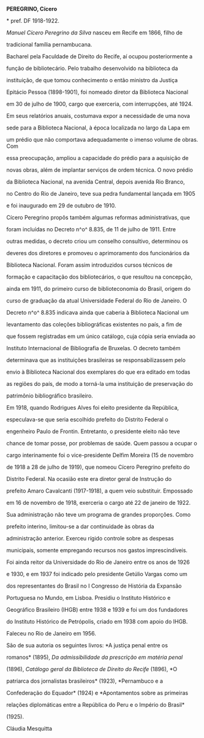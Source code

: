 **PEREGRINO, Cícero**



\* pref. DF 1918-1922.



*Manuel Cícero Peregrino da Silva* nasceu em Recife em 1866, filho de

tradicional família pernambucana.



Bacharel pela Faculdade de Direito do Recife, aí ocupou posteriormente a

função de bibliotecário. Pelo trabalho desenvolvido na biblioteca da

instituição, de que tomou conhecimento o então ministro da Justiça

Epitácio Pessoa (1898-1901), foi nomeado diretor da Biblioteca Nacional

em 30 de julho de 1900, cargo que exerceria, com interrupções, até 1924.



Em seus relatórios anuais, costumava expor a necessidade de uma nova

sede para a Biblioteca Nacional, à época localizada no largo da Lapa em

um prédio que não comportava adequadamente o imenso volume de obras. Com

essa preocupação, ampliou a capacidade do prédio para a aquisição de

novas obras, além de implantar serviços de ordem técnica. O novo prédio

da Biblioteca Nacional, na avenida Central, depois avenida Rio Branco,

no Centro do Rio de Janeiro, teve sua pedra fundamental lançada em 1905

e foi inaugurado em 29 de outubro de 1910.



Cícero Peregrino propôs também algumas reformas administrativas, que

foram incluídas no Decreto n^o^ 8.835, de 11 de julho de 1911. Entre

outras medidas, o decreto criou um conselho consultivo, determinou os

deveres dos diretores e promoveu o aprimoramento dos funcionários da

Biblioteca Nacional. Foram assim introduzidos cursos técnicos de

formação e capacitação dos bibliotecários, o que resultou na concepção,

ainda em 1911, do primeiro curso de biblioteconomia do Brasil, origem do

curso de graduação da atual Universidade Federal do Rio de Janeiro. O

Decreto n^o^ 8.835 indicava ainda que caberia à Biblioteca Nacional um

levantamento das coleções bibliográficas existentes no país, a fim de

que fossem registradas em um único catálogo, cuja cópia seria enviada ao

Instituto Internacional de Bibliografia de Bruxelas. O decreto também

determinava que as instituições brasileiras se responsabilizassem pelo

envio à Biblioteca Nacional dos exemplares do que era editado em todas

as regiões do país, de modo a torná-la uma instituição de preservação do

patrimônio bibliográfico brasileiro.



Em 1918, quando Rodrigues Alves foi eleito presidente da República,

especulava-se que seria escolhido prefeito do Distrito Federal o

engenheiro Paulo de Frontin. Entretanto, o presidente eleito não teve

chance de tomar posse, por problemas de saúde. Quem passou a ocupar o

cargo interinamente foi o vice-presidente Delfim Moreira (15 de novembro

de 1918 a 28 de julho de 1919), que nomeou Cícero Peregrino prefeito do

Distrito Federal. Na ocasião este era diretor geral de Instrução do

prefeito Amaro Cavalcanti (1917-1918), a quem veio substituir. Empossado

em 16 de novembro de 1918, exerceria o cargo até 22 de janeiro de 1922.

Sua administração não teve um programa de grandes proporções. Como

prefeito interino, limitou-se a dar continuidade às obras da

administração anterior. Exerceu rígido controle sobre as despesas

municipais, somente empregando recursos nos gastos imprescindíveis.



Foi ainda reitor da Universidade do Rio de Janeiro entre os anos de 1926

e 1930, e em 1937 foi indicado pelo presidente Getúlio Vargas como um

dos representantes do Brasil no I Congresso de História da Expansão

Portuguesa no Mundo, em Lisboa. Presidiu o Instituto Histórico e

Geográfico Brasileiro (IHGB) entre 1938 e 1939 e foi um dos fundadores

do Instituto Histórico de Petrópolis, criado em 1938 com apoio do IHGB.



Faleceu no Rio de Janeiro em 1956.



São de sua autoria os seguintes livros: *A justiça penal entre os

romanos* (1895), *Da* *admissibilidade da prescrição em matéria penal*

(1896), *Catálogo geral da Biblioteca de Direito do Recife* (1896), *O

patriarca dos jornalistas brasileiros* (1923), *Pernambuco e a

Confederação do Equador* (1924) e *Apontamentos sobre as primeiras

relações diplomáticas entre a República do Peru e o Império do Brasil*

(1925).



Cláudia Mesquitta



